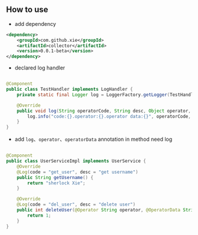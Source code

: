 ## How to use

- add dependency

```xml
<dependency>
    <groupId>com.github.xie</groupId>
    <artifactId>collector</artifactId>
    <version>0.0.1-beta</version>
</dependency>
```

- declared log handler

```java

@Component
public class TestHandler implements LogHandler {
    private static final Logger log = LoggerFactory.getLogger(TestHandler.class);

    @Override
    public void log(String operatorCode, String desc, Object operator, List<Object> operatorData) {
        log.info("code:{}.operator:{}.operator data:{}", operatorCode, operator, operatorData);
    }
}
```

- add `log`、`operator`、`operatorData` annotation in method need log

```java

@Component
public class UserServiceImpl implements UserService {
    @Override
    @Log(code = "get_user", desc = "get username")
    public String getUsername() {
        return "sherlock Xie";
    }

    @Override
    @Log(code = "del_user", desc = "delete user")
    public int deleteUser(@Operator String operator, @OperatorData String username) {
        return 1;
    }
}
```
